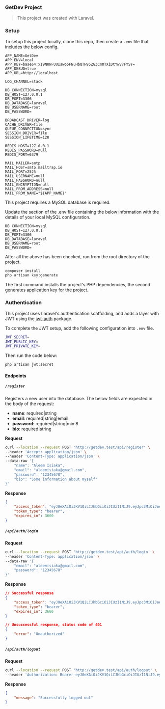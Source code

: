 ### GetDev Project

> This project was created with Laravel.

### Setup

To setup this project locally, clone this repo, then create a `.env` file that includes the below config.

```
APP_NAME=GetDev
APP_ENV=local
APP_KEY=base64:xI9N0NFUUIswo5FNuHbQTH95ZG3CmOTXiDtYwv7FYSY=
APP_DEBUG=true
APP_URL=http://localhost

LOG_CHANNEL=stack

DB_CONNECTION=mysql
DB_HOST=127.0.0.1
DB_PORT=3306
DB_DATABASE=laravel
DB_USERNAME=root
DB_PASSWORD=

BROADCAST_DRIVER=log
CACHE_DRIVER=file
QUEUE_CONNECTION=sync
SESSION_DRIVER=file
SESSION_LIFETIME=120

REDIS_HOST=127.0.0.1
REDIS_PASSWORD=null
REDIS_PORT=6379

MAIL_MAILER=smtp
MAIL_HOST=smtp.mailtrap.io
MAIL_PORT=2525
MAIL_USERNAME=null
MAIL_PASSWORD=null
MAIL_ENCRYPTION=null
MAIL_FROM_ADDRESS=null
MAIL_FROM_NAME="${APP_NAME}"
```

This project requires a MySQL database is required.

Update the section of the .env file containing the below information with the details of your local MySQL configuration.

```
DB_CONNECTION=mysql
DB_HOST=127.0.0.1
DB_PORT=3306
DB_DATABASE=laravel
DB_USERNAME=root
DB_PASSWORD=
```

After all the above has been checked, run from the root directory of the project.

```bash
composer install
php artisan key:generate
```

The first command installs the project's PHP dependencies, the second generates application key for the project.

### Authentication

This project uses Laravel's authentication scaffolding, and adds a layer with JWT using the [jwt-auth](https://jwt-auth.readthedocs.io/en/docs/laravel-installation/) package.

To complete the JWT setup, add the following configuration into `.env` file.

```bash
JWT_SECRET=
JWT_PUBLIC_KEY=
JWT_PRIVATE_KEY=
```

Then run the code below:

```bash
php artisan jwt:secret
```

#### Endpoints

##### `/register`

Registers a new user into the database. The below fields are expected in the body of the request:

-   **name**: required|string
-   **email**: required|string|email
-   **password**: required|string|min:8
-   **bio**: required|string

**Request**

```bash
curl --location --request POST 'http://getdev.test/api/register' \
--header 'Accept: application/json' \
--header 'Content-Type: application/json' \
--data-raw '{
	"name": "Aleem Isiaka",
	"email": "aleemisiaka@gmail.com",
	"password": "12345678",
	"bio": "Some information about myself"
}'
```

**Response**

```json
{
    "access_token": "eyJ0eXAiOiJKV1QiLCJhbGciOiJIUzI1NiJ9.eyJpc3MiOiJodHRwOlwvXC9nZXRkZXYudGVzdFwvYXBpXC9yZWdpc3RlciIsImlhdCI6MTU4Mzk3NDM2OSwiZXhwIjoxNTgzOTc3OTY5LCJuYmYiOjE1ODM5NzQzNjksImp0aSI6Ingyc2gySmhVbXI1SzJYUnAiLCJzdWIiOjEsInBydiI6Ijg3ZTBhZjFlZjlmZDE1ODEyZmRlYzk3MTUzYTE0ZTBiMDQ3NTQ2YWEifQ.rt7PIecfZUXA295d33s1r4BI3bQ1Uxy8sAeJdJ2Qiow",
    "token_type": "bearer",
    "expires_in": 3600
}
```

##### `/api/auth/login`

**Request**

```bash
curl --location --request POST 'http://getdev.test/api/auth/login' \
--header 'Content-Type: application/json' \
--data-raw '{
	"email": "aleemisiaka@gmail.com",
	"password": "12345678"
}'
```

**Response**

```json
// Successful response
{
    "access_token": "eyJ0eXAiOiJKV1QiLCJhbGciOiJIUzI1NiJ9.eyJpc3MiOiJodHRwOlwvXC9nZXRkZXYudGVzdFwvYXBpXC9hdXRoXC9sb2dpbiIsImlhdCI6MTU4Mzk3NTY0OSwiZXhwIjoxNTgzOTc5MjQ5LCJuYmYiOjE1ODM5NzU2NDksImp0aSI6ImVoN1pjanlPd1BEN3VKWTciLCJzdWIiOjIsInBydiI6Ijg3ZTBhZjFlZjlmZDE1ODEyZmRlYzk3MTUzYTE0ZTBiMDQ3NTQ2YWEifQ.qOSVRHtsHsxaQ_vMmIbwYnIjNLlxsdDWrsbFw4kxmzQ",
    "token_type": "bearer",
    "expires_in": 3600
}

// Unsuccessful response, status code of 401
{
    "error": "Unauthorized"
}
```

##### `/api/auth/logout`

**Request**

```bash
curl --location --request POST 'http://getdev.test/api/auth/logout' \
--header 'Authorization: Bearer eyJ0eXAiOiJKV1QiLCJhbGciOiJIUzI1NiJ9.eyJpc3MiOiJodHRwOlwvXC9nZXRkZXYudGVzdFwvYXBpXC9hdXRoXC9sb2dpbiIsImlhdCI6MTU4Mzk3NTY0OSwiZXhwIjoxNTgzOTc5MjQ5LCJuYmYiOjE1ODM5NzU2NDksImp0aSI6ImVoN1pjanlPd1BEN3VKWTciLCJzdWIiOjIsInBydiI6Ijg3ZTBhZjFlZjlmZDE1ODEyZmRlYzk3MTUzYTE0ZTBiMDQ3NTQ2YWEifQ.qOSVRHtsHsxaQ_vMmIbwYnIjNLlxsdDWrsbFw4kxmzQ'
```

**Response**

```json
{
    "message": "Successfully logged out"
}
```
